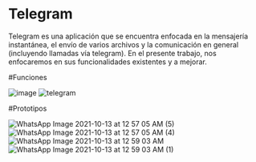 # Telegram
Telegram es una aplicación que se encuentra enfocada en la mensajería instantánea, el envío de varios archivos y la comunicación en general (incluyendo llamadas vía telegram).
En el presente trabajo, nos enfocaremos en sus funcionalidades existentes y a mejorar.

#Funciones

![image](https://user-images.githubusercontent.com/77464776/137080247-f1a553f4-e087-4c3d-890c-3514451111c8.png)
![telegram](https://user-images.githubusercontent.com/92422984/137209236-47464f04-bc1e-4361-b38a-0ca2394658fc.PNG)

#Prototipos

![WhatsApp Image 2021-10-13 at 12 57 05 AM (5)](https://user-images.githubusercontent.com/77464776/137080278-a0a67aac-5474-4931-a565-a93f5f8056b0.jpeg)
![WhatsApp Image 2021-10-13 at 12 57 05 AM (4)](https://user-images.githubusercontent.com/77464776/137080282-126183a1-9356-46e3-8ea0-3029fdb9657e.jpeg)
![WhatsApp Image 2021-10-13 at 12 59 03 AM](https://user-images.githubusercontent.com/77464776/137080292-904e3cd9-2d20-402b-9161-396783c3d5b7.jpeg)
![WhatsApp Image 2021-10-13 at 12 59 03 AM (1)](https://user-images.githubusercontent.com/77464776/137080305-67eacb42-b5b3-4f9b-aad0-34b45af05775.jpeg)

